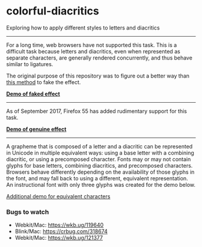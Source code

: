 colorful-diacritics
===================

Exploring how to apply different styles to letters and diacritics

---

For a long time, web browsers have not supported this task.
This is a difficult task because letters and diacritics,
even when represented as separate characters,
are generally rendered concurrently, and thus behave similar to ligatures.

The original purpose of this repository was to figure out a better way than [this method](http://johndyer.name/coloring-hebrew-vowels-and-accents-in-htmlcss/) to fake the effect.

[**Demo of faked effect**](http://ophir.li/hebconj/colorful-diacritics/test.html)

---

As of September 2017, Firefox 55 has added rudimentary support for this task.

[**Demo of genuine effect**](http://ophir.li/hebconj/colorful-diacritics/test-native.html)

---

A grapheme that is composed of a letter and a diacritic can be represented in Unicode in multiple equivalent ways:
using a base letter with a combining diacritic, or using a precomposed character.
Fonts may or may not contain glyphs for base letters, combining diacritics, and precomposed characters.
Browsers behave differently depending on the availability of those glyphs in the font,
and may fall back to using a different, equivalent representation.
An instructional font with only three glyphs was created for the demo below.

[Additional demo for equivalent characters](http://ophir.li/hebconj/colorful-diacritics/unicode-equivalence/unicode-equivalence.html)

### Bugs to watch

* Webkit/Mac: https://wkb.ug/119640
* Blink/Mac: https://crbug.com/318674
* Webkit/Mac: https://wkb.ug/121377
